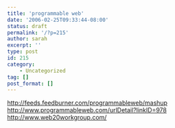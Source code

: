```yaml
---
title: 'programmable web'
date: '2006-02-25T09:33:44-08:00'
status: draft
permalink: '/?p=215'
author: sarah
excerpt: ''
type: post
id: 215
category:
    - Uncategorized
tag: []
post_format: []
---
```

http://feeds.feedburner.com/programmableweb/mashup  
http://www.programmableweb.com/urlDetail?linkID=978  
http://www.web20workgroup.com/